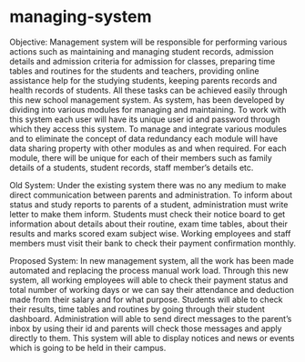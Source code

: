 # managing-system

Objective:
Management system will be responsible for performing various actions such as maintaining and managing student records, admission details and admission criteria for admission for classes, preparing time tables and routines for the students and teachers, providing online assistance help for the studying students, keeping parents records and health records of students. All these tasks can be achieved easily through this new school management system. As system, has been developed by dividing into various modules for managing and maintaining. 
To work with this system each user will have its unique user id and password through which they access this system. To manage and integrate various modules and to eliminate the concept of data redundancy each module will have data sharing property with other modules as and when required. For each module, there will be unique for each of their members such as family details of a students, student records, staff member’s details etc.





Old System:
Under the existing system there was no any medium to make direct communication between parents and administration. To inform about status and study reports to parents of a student, administration must write letter to make them inform. Students must check their notice board to get information about details about their routine, exam time tables, about their results and marks scored exam subject wise. Working employees and staff members must visit their bank to check their payment confirmation monthly.





Proposed System:
In new management system, all the work has been made automated and replacing the process manual work load. Through this new system, all working employees will able to check their payment status and total number of working days or we can say their attendance and deduction made from their salary and for what purpose. Students will able to check their results, time tables and routines by going through their student dashboard. Administration will able to send direct messages to the parent’s inbox by using their id and parents will check those messages and apply directly to them.  This system will able to display notices and news or events which is going to be held in their campus. 
